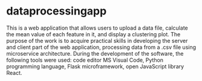 # dataprocessingapp
This is a web application that allows users to upload a data file, calculate the mean value of each feature in it, and display a clustering plot.
The purpose of the work is to acquire practical skills in developing the server and client part of the web application, processing data from a .csv file using microservice architecture.
During the development of the software, the following tools were used: code editor MS Visual Code, Python programming language, Flask microframework, open JavaScript library React.
